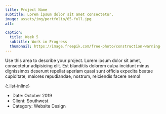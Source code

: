 ```yaml
---
title: Project Name
subtitle: Lorem ipsum dolor sit amet consectetur.
image: assets/img/portfolio/05-full.jpg
alt: 

caption:
  title: Week 5
  subtitle: Work in Progress
  thumbnail: https://image.freepik.com/free-photo/construction-warning-sign-icon-concept_53876-123765.jpg
---
```

Use this area to describe your project. Lorem ipsum dolor sit amet, consectetur adipisicing elit. Est blanditiis dolorem culpa incidunt minus dignissimos deserunt repellat aperiam quasi sunt officia expedita beatae cupiditate, maiores repudiandae, nostrum, reiciendis facere nemo!

{:.list-inline}
- Date: October 2019
- Client: Southwest
- Category: Website Design

